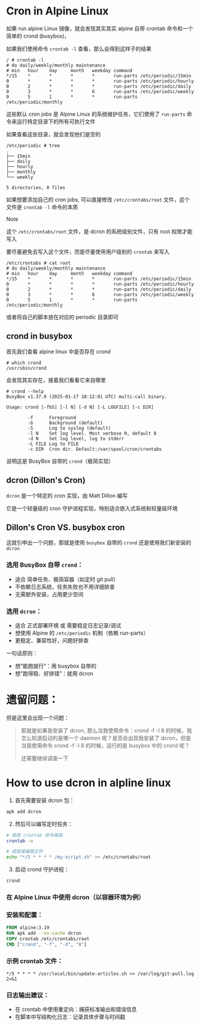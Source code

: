 # Cron in Alpine Linux

如果 run alpine Linux 镜像，就会发现其实其实 alpine 自带 crontab 命令和一个简单的 crond (busybox)，

如果我们使用命令 `crontab -l` 查看，那么会得到这样子的结果

```shell
/ # crontab -l
# do daily/weekly/monthly maintenance
# min   hour    day     month   weekday command
*/15    *       *       *       *       run-parts /etc/periodic/15min
0       *       *       *       *       run-parts /etc/periodic/hourly
0       2       *       *       *       run-parts /etc/periodic/daily
0       3       *       *       6       run-parts /etc/periodic/weekly
0       5       1       *       *       run-parts /etc/periodic/monthly
```

这些默认 cron jobs 是 Alpine Linux 的系统维护任务，它们使用了 `run-parts` 命令来运行特定目录下的所有可执行文件

如果查看这些目录，就会发现他们是空的

```shell
/etc/periodic # tree
.
├── 15min
├── daily
├── hourly
├── monthly
└── weekly

5 directories, 0 files
```

如果想要添加自己的 cron jobs, 可以直接修改 `/etc/crontabs/root` 文件，这个文件是 `crontab -l` 命令的本质

> [!note]
>
> 这个 `/etc/crontabs/root` 文件，是 dcron 的系统级别文件，只有 root 权限才能写入
>
> 要尽量避免去写入这个文件，而是尽量使用用户级别的 `crontab` 来写入

```shell
/etc/crontabs # cat root
# do daily/weekly/monthly maintenance
# min   hour    day     month   weekday command
*/15    *       *       *       *       run-parts /etc/periodic/15min
0       *       *       *       *       run-parts /etc/periodic/hourly
0       2       *       *       *       run-parts /etc/periodic/daily
0       3       *       *       6       run-parts /etc/periodic/weekly
0       5       1       *       *       run-parts /etc/periodic/monthly
```

或者将自己的脚本放在对应的 periodic 目录即可



## crond in busybox

首先我们查看 alpine linux 中是否存在 crond

```shell
# which crond
/usr/sbin/crond
```

会发现其实存在，接着我们看看它来自哪里

```shell
# crond --help
BusyBox v1.37.0 (2025-01-17 18:12:01 UTC) multi-call binary.

Usage: crond [-fbS] [-l N] [-d N] [-L LOGFILE] [-c DIR]

        -f      Foreground
        -b      Background (default)
        -S      Log to syslog (default)
        -l N    Set log level. Most verbose 0, default 8
        -d N    Set log level, log to stderr
        -L FILE Log to FILE
        -c DIR  Cron dir. Default:/var/spool/cron/crontabs
```

说明这是 BusyBox 自带的 `crond`（极简实现）

## dcron (Dillon's Cron)

`dcron` 是一个特定的 cron 实现，由 Matt Dillon 编写

它是一个轻量级的 cron 守护进程实现，特别适合嵌入式系统和轻量级环境

## Dillon's Cron VS. busybox cron

这就引申出一个问题，那就是使用 `busybox` 自带的 `crond` 还是使用我们新安装的 `dcron`

### 选用 BusyBox 自带 `crond`：

- 适合 简单任务、极简容器（如定时 git pull）
- 不依赖日志系统，任务失败也不用详细排查
- 无需额外安装，占用更少空间



### 选用 `dcron`：

- 适合 正式部署环境 或 需要稳定日志记录/调试
- 想使用 Alpine 的 `/etc/periodic` 机制（依赖 run-parts）
- 更稳定、兼容性好，问题好排查



一句话原则：

- 想“能跑就行”：用 busybox 自带的
- 想“跑得稳、好排错”：就用 dcron

# 遗留问题：

但是这里会出现一个问题：

> 那就是如果我安装了 dcron, 那么当我使用命令：crond -f -l 8 的时候，我怎么知道启动的是哪一个 daemon 呢？是否会出现我安装了 dcron，但是当我使用命令 crond -f -l 8 的时候，运行的是 busybox 中的 crond 呢？
>
> 还需要继续调查一下

# How to use dcron in alpline linux

1. 首先需要安装 dcron 包：

```bash
apk add dcron
```

2. 然后可以编写定时任务：

```bash
# 使用 crontab 命令编辑
crontab -e

# 或直接编辑文件
echo "*/5 * * * * /my-script.sh" >> /etc/crontabs/root
```

3. 启动 crond 守护进程：

```bash
crond
```

### 在 Alpine Linux 中使用 dcron（以容器环境为例）

### 安装和配置：

```dockerfile
FROM alpine:3.19
RUN apk add --no-cache dcron
COPY crontab /etc/crontabs/root
CMD ["crond", "-f", "-d", "8"]
```

### 示例 crontab 文件：

```cron
*/5 * * * * /usr/local/bin/update-articles.sh >> /var/log/git-pull.log 2>&1
```

### 日志输出建议：

- 在 crontab 中使用重定向：捕获标准输出和错误信息
- 在脚本中写结构化日志：记录具体步骤与时间戳



